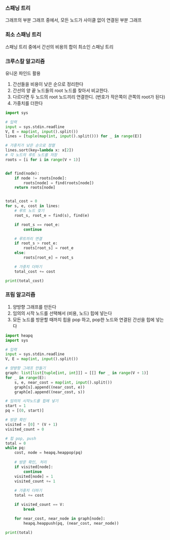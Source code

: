 ### 스패닝 트리

그래프의 부분 그래프 중에서, 모든 노드가 사이클 없이 연결된 부분 그래프


### 최소 스패닝 트리

스패닝 트리 중에서 간선의 비용의 합이 최소인 스패닝 트리


### 크루스칼 알고리즘
유니온 파인드 활용

1. 간선들을 비용이 낮은 순으로 정리한다
2. 간선의 양 끝 노드들의 root 노드를 찾아서 비교한다.
3. 다르다면 두 노드의 root 노드끼리 연결한디. (번호가 작은쪽이 큰쪽의 root가 된다)
4. 가중치를 더한다

```py
import sys

# 입력
input = sys.stdin.readline
V, E = map(int, input().split())
lines = [tuple(map(int, input().split())) for _ in range(E)]

# 가중치가 낮은 순으로 정렬
lines.sort(key=lambda x: x[2])
# 각 노드의 루트 노드를 저장
roots = [i for i in range(V + 1)]


def find(node):
    if node != roots[node]:
        roots[node] = find(roots[node])
    return roots[node]


total_cost = 0
for s, e, cost in lines:
    # 루트 노드 찾기
    root_s, root_e = find(s), find(e)

    if root_s == root_e:
        continue

    # 루트끼리 연결
    if root_s > root_e:
        roots[root_s] = root_e
    else:
        roots[root_e] = root_s

    # 가중치 더하기
    total_cost += cost

print(total_cost)

```


### 프림 알고리즘

1. 양방향 그래프를 만든다
2. 임의의 시작 노드를 선택해서 (비용, 노드) 힙에 넣는다 
3. 모든 노드를 방문할 때까지 힙을 pop 하고, pop한 노드와 연결된 간선을 힙에 넣는다

```py
import heapq
import sys

# 입력
input = sys.stdin.readline
V, E = map(int, input().split())

# 양뱡항 그래프 만들기
graph: list[list[tuple[int, int]]] = [[] for _ in range(V + 1)]
for _ in range(E):
    s, e, near_cost = map(int, input().split())
    graph[s].append((near_cost, e))
    graph[e].append((near_cost, s))

# 임의의 시작노드를 힙에 넣기
start = 1
pq = [(0, start)]

# 방문 확인
visited = [0] * (V + 1)
visited_count = 0

# 힙 pop, push
total = 0
while pq:
    cost, node = heapq.heappop(pq)
    
    # 방문 확인, 처리
    if visited[node]:
        continue
    visited[node] = 1
    visited_count += 1
    
    # 가중치 더하기
    total += cost

    if visited_count == V:
        break

    for near_cost, near_node in graph[node]:
        heapq.heappush(pq, (near_cost, near_node))

print(total)

```


